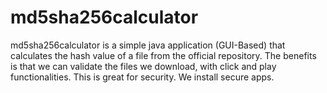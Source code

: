 # md5sha256calculator 
md5sha256calculator is a simple java application (GUI-Based) that calculates the hash value of a file from the official repository.
The benefits is that we can validate the files we download, with click and play functionalities. 
This is great for security. We install secure apps. 

